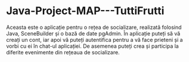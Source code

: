 # Java-Project-MAP---TuttiFrutti

Aceasta este o aplicație pentru o rețea de socializare, realizată folosind Java, SceneBuilder și o bază de date pgAdmin. În aplicație puteți să vă creați un cont, iar apoi vă puteți autentifica pentru a vă face prieteni și a vorbi cu ei în chat-ul aplicației. De asemenea puteți crea și participa la diferite evenimente din rețeaua de socializare.
